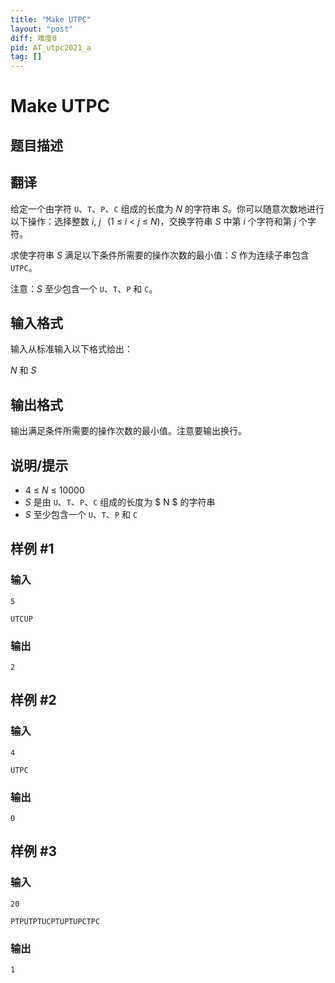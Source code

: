 ```yaml
---
title: "Make UTPC"
layout: "post"
diff: 难度0
pid: AT_utpc2021_a
tag: []
---
```


# Make UTPC

## 题目描述

## 翻译

给定一个由字符 `U`、`T`、`P`、`C` 组成的长度为 $N$ 的字符串 $S$。你可以随意次数地进行以下操作：选择整数 $i,\ j\ \,\ (1\ \leq\ i\ <\ j\ \leq\ N)$，交换字符串 $S$ 中第 $i$ 个字符和第 $j$ 个字符。

求使字符串 $S$ 满足以下条件所需要的操作次数的最小值：$S$ 作为连续子串包含 `UTPC`。

注意：$S$ 至少包含一个 `U`、`T`、`P` 和 `C`。

## 输入格式

输入从标准输入以下格式给出：

 $N$ 和 $S$

## 输出格式

输出满足条件所需要的操作次数的最小值。注意要输出换行。

## 说明/提示

- $4\ \leq\ N\ \leq\ 10000$
- $S$ 是由 `U`、`T`、`P`、`C` 组成的长度为 $ N $ 的字符串
- $S$ 至少包含一个 `U`、`T`、`P` 和 `C`

## 样例 #1

### 输入

```
5
UTCUP
```

### 输出

```
2
```

## 样例 #2

### 输入

```
4
UTPC
```

### 输出

```
0
```

## 样例 #3

### 输入

```
20
PTPUTPTUCPTUPTUPCTPC
```

### 输出

```
1
```

